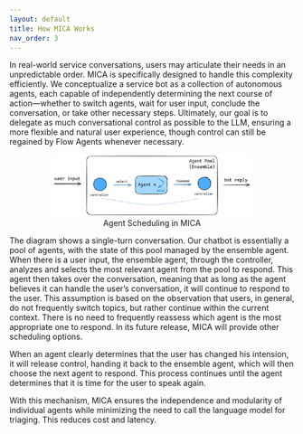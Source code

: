 ```yaml
---
layout: default
title: How MICA Works
nav_order: 3
---
```


In real-world service conversations, users may articulate their needs in an unpredictable order. MICA is specifically designed to handle this complexity efficiently. We conceptualize a service bot as a collection of autonomous agents, each capable of independently determining the next course of action—whether to switch agents, wait for user input, conclude the conversation, or take other necessary steps. Ultimately, our goal is to delegate as much conversational control as possible to the LLM, ensuring a more flexible and natural user experience, though control can still be regained by Flow Agents whenever necessary. 

<center>
<img style="width: 70%; height: auto;" src="schedule.png">
<br>
<div> Agent Scheduling in MICA </div>
</center>

The diagram shows a single-turn conversation. Our chatbot is essentially a pool of agents, with the state of this pool managed by the ensemble agent. When there is a user input, the ensemble agent, through the controller, analyzes and selects the most relevant agent from the pool to respond. This agent then takes over the conversation, meaning that as long as the agent believes it can handle the user’s conversation, it will continue to respond to the user. This assumption is based on the observation that users, in general, do not frequently switch topics, but rather continue within the current context. There is no need to frequently reassess which agent is the most appropriate one to respond.  In its future release, MICA will provide other scheduling options. 

When an agent clearly determines that the user has changed his intension, it will release control, handing it back to the ensemble agent, which will then choose the next agent to respond. This process continues until the agent determines that it is time for the user to speak again.

With this mechanism, MICA ensures the independence and modularity of individual agents while minimizing the need to call the language model for triaging.  This reduces cost and latency.
